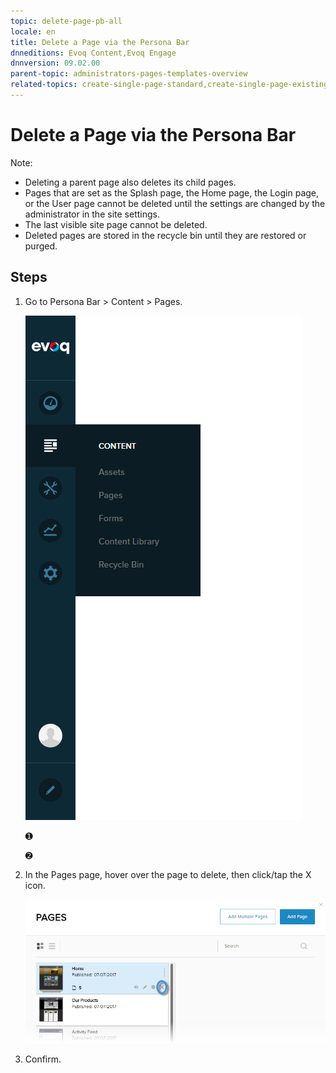 ```yaml
---
topic: delete-page-pb-all
locale: en
title: Delete a Page via the Persona Bar
dnneditions: Evoq Content,Evoq Engage
dnnversion: 09.02.00
parent-topic: administrators-pages-templates-overview
related-topics: create-single-page-standard,create-single-page-existing,create-single-page-url,create-single-page-file,create-multiple-pages-pb-all,configure-page-standard,configure-page-existing,configure-page-url,configure-page-file,copy-page-pb-all,edit-page-pb-all,view-hidden-page-pb-all,restore-deleted-pages,purge-deleted-pages,copy-permissions-to-child-pages-pb-all
---
```


# Delete a Page via the Persona Bar

Note:

*   Deleting a parent page also deletes its child pages.
*   Pages that are set as the Splash page, the Home page, the Login page, or the User page cannot be deleted until the settings are changed by the administrator in the site settings.
*   The last visible site page cannot be deleted.
*   Deleted pages are stored in the recycle bin until they are restored or purged.

## Steps

1.  Go to Persona Bar \> Content \> Pages.
    
    ![Persona Bar > Content > Pages](/images/scr-pbar-host-Content-E91.png)
    
    ➊
    
    ➋
    
2.  In the Pages page, hover over the page to delete, then click/tap the X icon.
    
      
    
    ![Pages > Delete](/images/scr-pb-Pages-Delete-E91.png)
    
      
    
3.  Confirm.